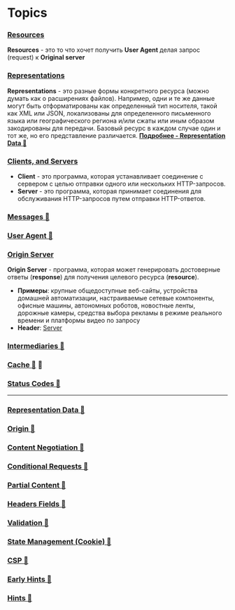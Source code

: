 # Topics

### [Resources](https://www.rfc-editor.org/rfc/rfc9110#name-resources)

**Resources** - это то что хочет получить **User Agent** делая запрос (request) к **Original server**

### [Representations](https://www.rfc-editor.org/rfc/rfc9110#name-representations)

**Representations** - это разные формы конкретного ресурса (можно думать как о расширениях файлов). Например, одни и те же данные могут быть отформатированы как определенный тип носителя, такой как XML или JSON, локализованы для определенного письменного языка или географического региона и/или сжаты или иным образом закодированы для передачи. Базовый ресурс в каждом случае один и тот же, но его представление различается.
[**Подробнее - Representation Data 📂**](./representation-data.md)

### [Clients, and Servers](https://www.rfc-editor.org/rfc/rfc9110#name-connections-clients-and-ser)

- **Client** - это программа, которая устанавливает соединение с сервером с целью отправки одного или нескольких HTTP-запросов.
- **Server** - это программа, которая принимает соединения для обслуживания HTTP-запросов путем отправки HTTP-ответов.

### [Messages 📂](./messages.md)

### [User Agent 📂](./user-agent.md)

### [Origin Server](https://www.rfc-editor.org/rfc/rfc9110#name-origin-server)

**Origin Server** - программа, которая может генерировать достоверные ответы (**response**) для получения целевого ресурса (**resource**).

- **Примеры**: крупные общедоступные веб-сайты, устройства домашней автоматизации, настраиваемые сетевые компоненты, офисные машины, автономных роботов, новостные ленты, дорожные камеры, средства выбора рекламы в режиме реального времени и платформы видео по запросу
- **Header**: [Server](https://www.rfc-editor.org/rfc/rfc9110#name-server)

### [Intermediaries 📂](./intermediaries.md)

### [Cache 📂](./cache.md) 📂

### [Status Codes 📂](./status-codes.md)

___

### [Representation Data 📂](./representation-data.md)

### [Origin 📂](./origin.md)

### [Content Negotiation 📂](./content-negotiation.md)

### [Conditional Requests 📂](./conditional-requests.md)

### [Partial Content 📂](./partial-content.md)

### [Headers Fields 📂](./headers-fields.md)

### [Validation 📂](./validation.md)

### [State Management (Cookie) 📂](./state-management-cookie.md)

### [CSP 📂](./csp.md)

### [Early Hints 📂](./hints/early-hints.md)

### [Hints 📂](./hints/hints.md)
